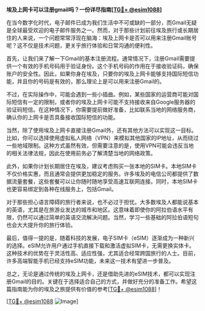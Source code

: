 **埃及上网卡可以注册gmail吗？一份详尽指南[[TG💪+ @esim1088](https://t.me/s/esim1088)]**

在当今数字化时代，电子邮件已成为我们生活中不可或缺的一部分，而Gmail无疑是全球最受欢迎的电子邮件服务之一。然而，对于那些计划前往埃及旅行或长期居住的人来说，一个问题常常浮现在脑海：埃及上网卡是否可以用来注册Gmail账号呢？这不仅是技术问题，更关乎旅行体验和日常沟通的便利性。

首先，让我们来了解一下Gmail的基本注册流程。通常情况下，注册Gmail需要提供一个有效的手机号码用于验证身份。这个手机号码的作用在于接收验证码，确保账户的安全性。因此，如果你身在埃及，只要你的埃及上网卡能够支持国际短信功能，并且你的号码是有效的，那么理论上是可以用来注册Gmail的。

不过，在实际操作中，可能会遇到一些小插曲。例如，某些国家的运营商可能对国际短信有一定的限制，或者你的埃及上网卡可能不支持接收来自Google服务器的验证码短信。在这种情况下，你需要提前做好准备，比如联系当地的网络服务商，确认你的上网卡是否具备接收国际短信的功能。

当然，除了使用埃及上网卡直接注册Gmail外，还有其他方法可以实现这一目标。比如，你可以选择使用虚拟私人网络（VPN）来模拟其他国家的IP地址，从而绕过一些地域限制。这种方式虽然有效，但需要注意的是，使用VPN可能会违反当地的相关法律法规，因此在使用前务必了解清楚当地的网络政策。

此外，如果你计划长期居住在埃及，建议考虑购买一张本地的SIM卡。本地SIM卡不仅价格实惠，而且通常会提供更加稳定的服务。许多埃及的电信公司都提供了数据流量套餐，这些套餐可以让你随时随地享受高速互联网连接。同时，本地SIM卡也更容易绑定到各种在线服务上，包括Gmail。

对于那些担心语言障碍的旅行者来说，也不必过于担忧。大多数埃及人都能说基本的英语，尤其是在旅游业发达的城市和地区。这意味着即使你的阿拉伯语水平有限，仍然可以通过简单的英语交流解决问题。当然，学习一些基础的阿拉伯语短句也会大大提升你的旅行体验。

最后，值得一提的是，随着科技的发展，电子SIM卡（eSIM）逐渐成为一种新兴的选择。eSIM允许用户通过手机直接下载和激活虚拟SIM卡，无需更换实体卡。这种技术的优势在于灵活性高、适应性强，尤其适合经常跨国旅行的人士。目前，许多高端智能手机已经支持eSIM功能，未来这一技术有望进一步普及。

总之，无论是通过传统的埃及上网卡，还是借助先进的eSIM技术，都可以实现注册Gmail的目的。关键在于选择适合自己的方式，并做好充分的准备工作。希望这篇指南能为你的埃及之旅提供有价值的参考[[TG💪+ @esim1088](https://t.me/s/esim1088)]！

[[TG💪+ @esim1088](https://t.me/s/esim1088) ![Image](https://i.postimg.cc/4NQfJmqS/Snipaste-2025-05-13-00-14-12.png)]